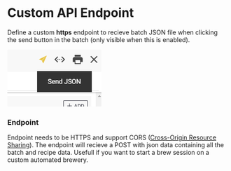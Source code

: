 # Custom API Endpoint

Define a custom **https** endpoint to recieve batch JSON file when clicking the send button in the batch \(only visible when this is enabled\).

![Send JSON button appears in batch when this is activated](../.gitbook/assets/image%20%2852%29.png)

### Endpoint

Endpoint needs to be HTTPS and support CORS \([Cross-Origin Resource Sharing](https://developer.mozilla.org/en-US/docs/Web/HTTP/CORS)\). The endpoint will recieve a POST with json data containing all the batch and recipe data. Usefull if you want to start a brew session on a custom automated brewery.


